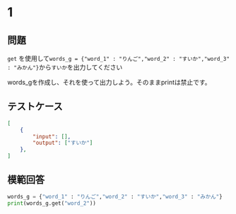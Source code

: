 # 1
## 問題

`get` を使用して`words_g = {"word_1" : "りんご","word_2" : "すいか","word_3" : "みかん"}`から`すいか`を出力してください

words_gを作成し、それを使って出力しよう。そのままprintは禁止です。
## テストケース

```json
[
	{
		"input": [],
		"output": ["すいか"]
  	},
]
```

## 模範回答
```python
words_g = {"word_1" : "りんご","word_2" : "すいか","word_3" : "みかん"}
print(words_g.get("word_2"))
```